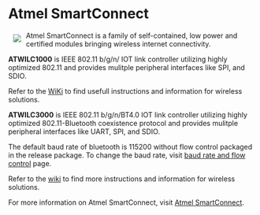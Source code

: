 # Atmel SmartConnect 

<a href="http://www.atmel.com"><img src="http://www.atmel.com/Images/atmel.png" align="left" hspace="10" vspace="6"></a>

Atmel SmartConnect is a family of self-contained, low power and certified modules bringing wireless internet connectivity.

**ATWILC1000** is IEEE 802.11 b/g/n/ IOT link controller utilizing highly optimized 802.11 and provides mulitple peripheral interfaces like SPI, and SDIO.  

Refer to the [WiKi](https://github.com/linux4sc/wireless-driver/wiki) to find usefull instructions and information for wireless solutions.

**ATWILC3000** is IEEE 802.11 b/g/n/BT4.0 IOT link controller utilizing highly optimized 802.11-Bluetooth coexistence protocol and provides mulitple peripheral interfaces like UART, SPI, and SDIO.

The default baud rate of bluetooth is 115200 without flow control packaged in the release package. To change the baud rate, visit [baud rate and flow control](https://github.com/atwilc3000/driver/wiki/bluetooth#baud-rate-and-flow-control) page.

Refer to the [wiki](https://github.com/atwilc3000/driver/wiki) to find more instructions and information for wireless solutions.

For more information on Atmel SmartConnect, visit [Atmel SmartConnect](http://www.atmel.com/products/wireless/wifi/smart-connect.aspx).
